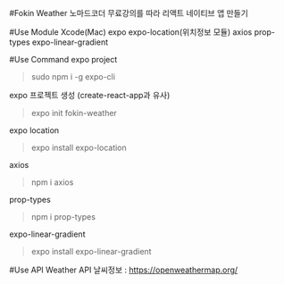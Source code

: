 #Fokin Weather
노마드코더 무료강의를 따라 리액트 네이티브 앱 만들기

#Use Module
Xcode(Mac)
expo
expo-location(위치정보 모듈)
axios
prop-types
expo-linear-gradient

#Use Command
expo project

> sudo npm i -g expo-cli

expo 프로젝트 생성 (create-react-app과 유사)

> expo init fokin-weather

expo location

> expo install expo-location

axios

> npm i axios

prop-types

> npm i prop-types

expo-linear-gradient

> expo install expo-linear-gradient

#Use API
Weather API 날씨정보 : https://openweathermap.org/
